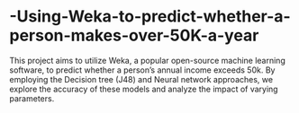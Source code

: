 # -Using-Weka-to-predict-whether-a-person-makes-over-50K-a-year
This project aims to utilize Weka, a popular open-source machine learning software, to predict whether a person’s annual income exceeds 50k.
By employing the Decision
tree (J48) and Neural network approaches, we explore the accuracy of these models and
analyze the impact of varying parameters.
